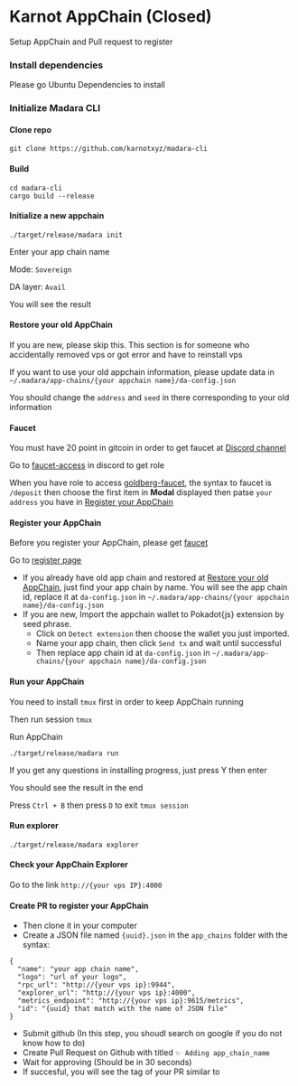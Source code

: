 # Karnot AppChain (Closed)

Setup AppChain and Pull request to register

### Install dependencies <a href="#install-dependencies" id="install-dependencies"></a>

Please go Ubuntu Dependencies to install

### Initialize Madara CLI <a href="#initialize-madara-cli" id="initialize-madara-cli"></a>

#### Clone repo <a href="#clone-repo" id="clone-repo"></a>

```
git clone https://github.com/karnotxyz/madara-cli
```

#### Build <a href="#build" id="build"></a>

```
cd madara-cli
cargo build --release
```

#### Initialize a new appchain <a href="#initialize-a-new-appchain" id="initialize-a-new-appchain"></a>

```
./target/release/madara init
```

Enter your app chain name

Mode: `Sovereign`

DA layer: `Avail`

You will see the result

#### Restore your old AppChain <a href="#restore-your-old-appchain" id="restore-your-old-appchain"></a>

If you are new, please skip this. This section is for someone who accidentally removed vps or got error and have to reinstall vps

If you want to use your old appchain information, please update data in `~/.madara/app-chains/{your appchain name}/da-config.json`

You should change the `address` and `seed` in there corresponding to your old information

#### Faucet <a href="#faucet" id="faucet"></a>

You must have 20 point in gitcoin in order to get faucet at [Discord channel](https://discord.com/channels/1065831819154563132/1171414018028740698)

Go to [faucet-access](https://discord.com/channels/1065831819154563132/1180612223010357268) in discord to get role

When you have role to access [goldberg-faucet](https://discord.com/channels/1065831819154563132/1171414018028740698), the syntax to faucet is `/deposit` then choose the first item in **Modal** displayed then patse `your address` you have in [Register your AppChain](https://about/avail/karnot-appchain#register-your-appchain)

#### Register your AppChain <a href="#register-your-appchain" id="register-your-appchain"></a>

Before you register your AppChain, please get [faucet](https://about/avail/karnot-appchain#faucet)

Go to [register page](https://app-id-gen.vercel.app/)

* If you already have old app chain and restored at [Restore your old AppChain](https://about/avail/karnot-appchain#restore-your-old-appchain), just find your app chain by name. You will see the app chain id, replace it at `da-config.json` in `~/.madara/app-chains/{your appchain name}/da-config.json`
* If you are new, Import the appchain wallet to Pokadot{js} extension by seed phrase.
  * Click on `Detect extension` then choose the wallet you just imported.
  * Name your app chain, then click `Send tx` and wait until successful
  * Then replace app chain id at `da-config.json` in `~/.madara/app-chains/{your appchain name}/da-config.json`

#### Run your AppChain <a href="#run-your-appchain" id="run-your-appchain"></a>

You need to install `tmux` first in order to keep AppChain running

Then run session `tmux`

Run AppChain

```
./target/release/madara run
```

If you get any questions in installing progress, just press Y then enter

You should see the result in the end

Press `Ctrl + B` then press `D` to exit `tmux session`

#### Run explorer <a href="#run-explorer" id="run-explorer"></a>

```
./target/release/madara explorer
```

#### Check your AppChain Explorer <a href="#check-your-appchain-explorer" id="check-your-appchain-explorer"></a>

Go to the link `http://{your vps IP}:4000`

#### Create PR to register your AppChain <a href="#create-pr-to-register-your-appchain" id="create-pr-to-register-your-appchain"></a>

* Then clone it in your computer
* Create a JSON file named `{uuid}.json` in the `app_chains` folder with the syntax:

```
{
  "name": "your app chain name",
  "logo": "url of your logo",
  "rpc_url": "http://{your vps ip}:9944",
  "explorer_url": "http://{your vps ip}:4000",
  "metrics_endpoint": "http://{your vps ip}:9615/metrics",
  "id": "{uuid} that match with the name of JSON file"
}
```

* Submit github (In this step, you shoudl search on google if you do not know how to do)
* Create Pull Request on Github with titled `✨ Adding app_chain_name`
* Wait for approving (Should be in 30 seconds)
* If succesful, you will see the tag of your PR similar to
